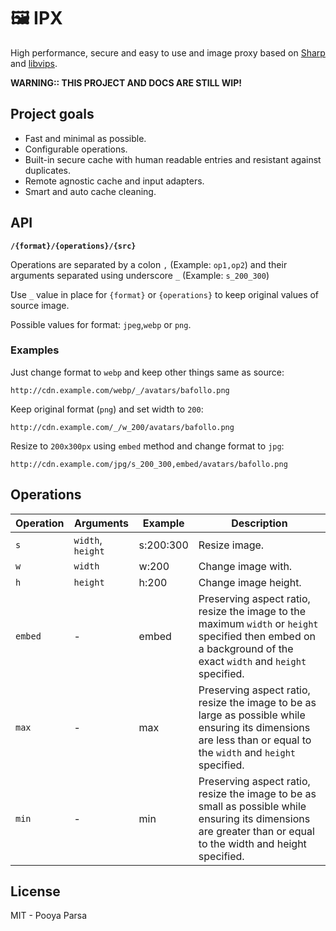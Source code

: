 # 🖼 IPX

High performance, secure and easy to use and image proxy based on [Sharp](https://github.com/lovell/sharp) and [libvips](https://github.com/jcupitt/libvips).

**WARNING:: THIS PROJECT AND DOCS ARE STILL WIP!**

## Project goals

- Fast and minimal as possible.
- Configurable operations.
- Built-in secure cache with human readable entries and resistant against duplicates.
- Remote agnostic cache and input adapters.
- Smart and auto cache cleaning.

## API

**`/{format}/{operations}/{src}`**

Operations are separated by a colon `,` (Example: `op1,op2`) and their arguments separated using underscore `_` (Example: `s_200_300`)

ََ‍‍Use `_` value in place for `{format}` or `{operations}` to keep original values of source image.

Possible values for format: `jpeg`,`webp` or `png`.

### Examples

Just change format to `webp` and keep other things same as source:

`http://cdn.example.com/webp/_/avatars/bafollo.png`

Keep original format (`png`) and set width to `200`:

`http://cdn.example.com/_/w_200/avatars/bafollo.png`


Resize to `200x300px` using `embed` method and change format to `jpg`:

`http://cdn.example.com/jpg/s_200_300,embed/avatars/bafollo.png`


## Operations

Operation    |  Arguments            | Example     | Description
-------------|-----------------------|-------------|---------------------------------------------------------
`s`          | `width`, `height`     | s:200:300   | Resize image.
`w`          | `width`               | w:200       | Change image with.
`h`          | `height`              | h:200       | Change image height.
`embed`      | -                     | embed       | Preserving aspect ratio, resize the image to the maximum `width` or `height` specified then embed on a background of the exact `width` and `height` specified.
`max`        | -                     | max         | Preserving aspect ratio, resize the image to be as large as possible while ensuring its dimensions are less than or equal to the `width` and `height` specified.
`min`        | -                     | min         | Preserving aspect ratio, resize the image to be as small as possible while ensuring its dimensions are greater than or equal to the width and height specified.

## License

MIT - Pooya Parsa
